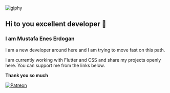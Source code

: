 ![giphy](https://media.giphy.com/media/mi6DsSSNKDbUY/giphy.gif)

## Hi to you excellent developer 👋

### I am Mustafa Enes Erdogan
I am a new developer around here and I am trying to move fast on this path.

I am currently working with Flutter and CSS and share my projects openly here. You can support me from the links below.

**Thank you so much**

[![Patreon](https://i.hizliresim.com/44qZRa.jpg "Patreon")](https://www.patreon.com/m_eneserdogan "Patreon")
